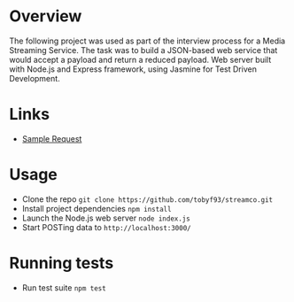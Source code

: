 # Overview
The following project was used as part of the interview process for a Media Streaming Service.  The task was to build a JSON-based web service that would accept a payload and return a reduced payload.  Web server built with Node.js and Express framework, using Jasmine for Test Driven Development.

# Links
- [Sample Request](./sample.json)

# Usage
- Clone the repo `git clone https://github.com/tobyf93/streamco.git`
- Install project dependencies `npm install`
- Launch the Node.js web server `node index.js`
- Start POSTing data to `http://localhost:3000/`

# Running tests
- Run test suite `npm test`
